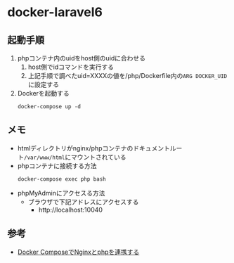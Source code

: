 # docker-laravel6

## 起動手順
1. phpコンテナ内のuidをhost側のuidに合わせる
    1. host側でidコマンドを実行する
    1. 上記手順で調べたuid=XXXXの値を/php/Dockerfile内の`ARG DOCKER_UID`に設定する
1. Dockerを起動する
    ```
    docker-compose up -d
    ```

## メモ
- htmlディレクトリがnginx/phpコンテナのドキュメントルート`/var/www/html`にマウントされている
- phpコンテナに接続する方法
    ```
    docker-compose exec php bash
    ```
- phpMyAdminにアクセスる方法
  - ブラウザで下記アドレスにアクセスする
      - http://localhost:10040

## 参考
- [Docker ComposeでNginxとphpを連携する][link1]


[link1]:https://zukucode.com/2019/06/docker-compose-nginx-php.html
